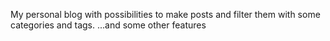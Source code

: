 My personal blog with possibilities to make posts and filter them with some categories and tags.
...and some other features
